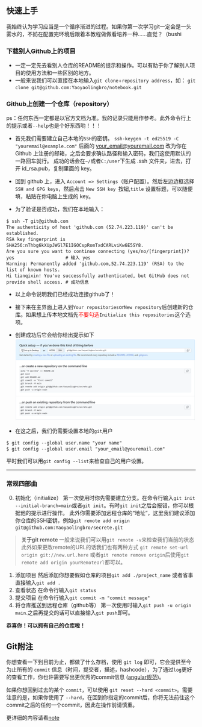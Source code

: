 ## 快速上手
我始终认为学习应当是一个循序渐进的过程。如果你第一次学习git一定会是一头雾水的，不妨在配置完环境后跟着本教程做做看培养一种……直觉？（bushi

### 下载别人Github上的项目

* 一定一定先去看别人仓库的README的提示和操作。可以有助于你了解别人项目的使用方法和一些区别的地方。
* 一般来说我们可以直接在本地输入`git clone`+`repository address`，如：
`git clone git@github.com:Yaoyaolingbro/notebook.git`

### Github上创建一个仓库（repository）
ps：任何东西一定都是以官方文档为准。我的记录只能用作参考。此外命令行上的提示或者`--help`也是个好东西哟！！！

* 首先我们需要建立自己本地的`SSH`的密钥。
`ssh-keygen -t ed25519 -C "youremail@example.com"`
  后面的 your_email@youremail.com 改为你在 Github 上注册的邮箱，之后会要求确认路径和输入密码，我们这使用默认的一路回车就行。
  成功的话会在` ~/ `或者`C:/user`下生成 .ssh 文件夹，进去，打开 id_rsa.pub，复制里面的 key。

* 回到 github 上，进入 `Account => Settings`（账户配置）。然后左边边框选择 `SSH and GPG keys`，然后点击 `New SSH key `按钮,`title` 设置标题，可以随便填，粘贴在你电脑上生成的 key。
  
* 为了验证是否成功，我们在本地输入：
```git
$ ssh -T git@github.com
The authenticity of host 'github.com (52.74.223.119)' can't be established.
RSA key fingerprint is SHA256:nThbg6kXUpJWGl7E1IGOCspRomTxdCARLviKw6E5SY8.
Are you sure you want to continue connecting (yes/no/[fingerprint])? yes                   # 输入 yes
Warning: Permanently added 'github.com,52.74.223.119' (RSA) to the list of known hosts.
Hi tianqixin! You've successfully authenticated, but GitHub does not provide shell access. # 成功信息
```

* 以上命令说明我们已经成功连接github了！
  
* 接下来在主界面上进入到`Your repositories`or`New repository`后创建新的仓库。如果想上传本地文档先<font color = red>不要勾选</font>`Initialize this repositories`这个选项。
  
* 创建成功后它会给你给出提示如下![image](graph/Snipaste_2023-05-06_23-45-24.png)
  
* 在这之后，我们仍需要设置本地的`git`用户
```git
$ git config --global user.name "your name"
$ git config --global user.email "your_email@youremail.com"
```
  平时我们可以用`git config --list`来检查自己的用户设置。

---

### 常规四部曲
0. 初始化（initialize）
   第一次使用时你先需要建立分支。在命令行输入`git init --initial-branch=main`或者`git init`。有时`git init`之后会报错，你可以根据他的提示进行操作。
   此外你需要添加远程仓库的“地址”，这里我们建议添加你仓库的SSH密钥，例如`git remote add origin git@github.com:Yaoyaolingbro/secrete.git`
><strong>关于git remote </strong> 
>一般来说我们可以用`git remote -v`来检查我们当前的状态
>此外如果更改remote的URL的话我们也有两种方式
>`git remote set-url origin git://new.url.here`
>或者`git remote remove origin`后使用`git remote add origin yourRemoteUrl`都可以。


1. 添加项目
   然后添加你想要假如仓库的项目`git add ./project_name` 或者省事直接输入`git add .`
2. 查看状态
   在命令行输入`git status`
3. 提交项目
   在命令行输入`git commit -m "commit message"`
4. 将仓库推送到远程仓库（github等）
   第一次使用时输入`git push -u origin main`.之后再提交的话可以直接输入`git push`即可。

<strong>恭喜你！可以拥有自己的仓库啦！</strong>
 
## Git附注
你想查看一下到目前为止，都做了什么存档，使用 `git log` 即可，它会提供至今为止所有的 `commit` 信息（时间，提交者，描述，hashcode），为了通过`log`更好的查看工作，你也许需要写出更优秀的commit信息 ([angular规范](https://github.com/angular/angular/blob/22b96b9/CONTRIBUTING.md#-commit-message-guidelines))。

如果你想回到过去的某个 `commit`，可以使用 `git reset --hard <commit>`。需要注意的是，如果你使用了 `--hard`，在回到你指定的commit后，你将无法前往这个commit之后的任何一个commit，因此在操作前请慎重。

更详细的内容请看[note]()